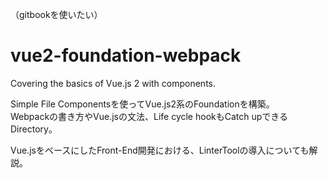 （gitbookを使いたい）

# vue2-foundation-webpack
Covering the basics of Vue.js 2 with components.

Simple File Componentsを使ってVue.js2系のFoundationを構築。 \
Webpackの書き方やVue.jsの文法、Life cycle hookもCatch upできるDirectory。 

Vue.jsをベースにしたFront-End開発における、LinterToolの導入についても解説。
